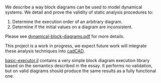 We describe a way block diagrams can be used to model dynamical
systems. We detail and prove the validity of static analysis procedures to:

1. Determine the execution order of an arbitrary diagram.
2. Determine if the initial values on a diagram are inconsistent.

Please see
[dynamical-block-diagrams.pdf](dynamical-block-diagrams.pdf) for more
details.

This project is a work in progress, we expect future work will
integrate these analysis techniques into
[cadCAD](https://github.com/cadCAD-org/cadCAD.jl).


[basic-executor.jl](basic-executor.jl) contains a very simple block
diagram execution library based on the semantics described in the
essay. It performs no validation, but on valid diagrams should produce
the same results as a fully functional one.
